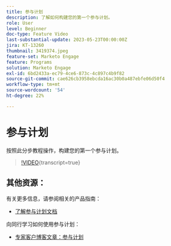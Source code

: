 ```yaml
---
title: 参与计划
description: 了解如何构建您的第一个参与计划。
role: User
level: Beginner
doc-type: Feature Video
last-substantial-update: 2023-05-23T00:00:00Z
jira: KT-13260
thumbnail: 3419374.jpeg
feature-set: Marketo Engage
feature: Programs
solution: Marketo Engage
exl-id: 6bd2433a-ec79-4ce6-873c-4c897c4b9f82
source-git-commit: cae626cb3958ebcda16ac30b0a487ebfe06d50f4
workflow-type: tm+mt
source-wordcount: '54'
ht-degree: 22%

---
```


# 参与计划

按照此分步教程操作，构建您的第一个参与计划。

>[!VIDEO](https://video.tv.adobe.com/v/3419374/?learn=on){transcript=true}

## 其他资源：

有关更多信息，请参阅相关的产品指南：

* [了解参与计划文档](https://experienceleague.adobe.com/docs/marketo/using/product-docs/email-marketing/drip-nurturing/creating-an-engagement-program/understanding-engagement-programs.html?lang=zh-Hans)

向同行学习如何使用参与计划：

* [专家客户博客文章：参与计划](https://nation.marketo.com/t5/product-blogs/marketo-success-series-engagement-programs/ba-p/301712)
